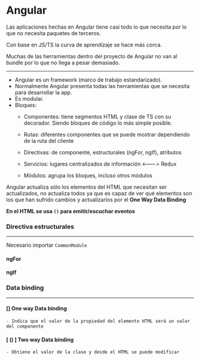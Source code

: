 # Angular

Las aplicaciones hechas en Angular tiene casi todo lo que necesita por lo que no necesita paquetes de terceros.

Con base en JS/TS la curva de aprendizaje se hace más corca.

Muchas de las herramientas dentro del proyecto de Angular no van al bundle por lo que no llega a pesar demasiado.

----

- Angular es un framework (marco de trabajo estandarizado).
- Normalmente Angular presenta todas las herramientas que se necesita para desarrollar la app.
- Es modular.
- Bloques:
    - Componentes: tiene segmentos HTML y clase de TS con su decorador. Siendo bloques de código lo más simple posible.

    - Rutas: diferentes componentes que se puede mostrar dependiendo de la ruta del cliente

    - Directivas: de componente, estructurales (ngFor, ngIf), atributos

    - Servicios: lugares centralizados de información <---> Redux

    - Módulos: agrupa los bloques, incluso otros módulos

Angular actualiza sólo los elementos del HTML que necesitan ser actualizados, no actualiza todos ya que es capaz de ver qué elementos son los que han sufrido cambios y actualizarlos por el **One Way Data Binding**

**En el HTML se usa `()` para emitir/escuchar eventos**

### Directiva estructurales
----
Necesario importar `CommonModule`

#### ngFor
#### ngIf

### Data binding
----

#### [] One way Data binding
    - Indica que el valor de la propiedad del elemento HTML será un valor del componente

#### [ () ] Two way Data binding
    - Obtiene el valor de la clase y desde el HTML se puede modificar
